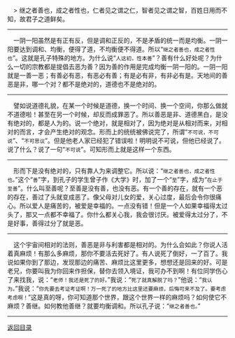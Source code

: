&emsp;> 继之者善也，成之者性也，仁者见之谓之仁，智者见之谓之智，百姓日用而不知，故君子之道鲜矣。
___
&emsp;一阴一阳虽然是有正有反，但是调和正反的，不是矛盾的统一而是均衡。一阴一阳要达到调和、均衡，便得了道，不均衡便不得道。所以“``继之者善也，成之者性也``”。这就是孔子特殊的地方。为什么说“``人这初，性本善``”？善有什么好处呢？为什么一切的宗教都是提倡去恶为善？因为善的作用是完成均衡一阴一阳的。一阴一阳就是一善一恶；有善必有恶，有恶必有善；有是必有非，有非必有是。天地间的善恶是非，哪一个对？都不是绝对的，道德也不是绝对的。
___
&emsp;譬如说道德礼貌，在某一个时候是道德，换一个时间、换一个空间，你那么做就不道德啦！甚至在另一个时候，却反而成罪恶了。所以善恶是非、道德黑白，是没有绝对的，都是人为的。说一个绝对，就是相对了，因为绝对是从相对而来，对相对的而言，才会产生绝对的观念。形而上的统统被佛说完了，所谓“``不可说，不可说``”、“``不可思议``”。但是他老人家已经犯了错误啦！明明说不可说，但他已经说了。说了什么？说了一句“``不可说``”。可知形而上就是这样一个东西。
___
&emsp;形而下是没有绝对的，只有靠人为来调整它。所以说：“``继之者善也，成之者性也。``”这个“``善``”字，到孔子的学生曾子作《大学》时，加了一个“``至``”字，成为“``在止于至善``”。什么叫至善呢？至善是没有善，也没有恶。有一个善的存在，就有一个恶的存在，善过了头就变成恶了。像父母对儿女的爱，关心过度，最后会令你很痛心。所以爱人是痛苦的，被爱是幸福的。一点没有错！但是一个人如果幸福得太过头了，那又一点都不幸福了。你什么都关心我，我会很讨厌。被爱得太过分了，不是好事，善得过分了就是恶。
___
&emsp;这个宇宙间相对的法则，善恶是非与利害都是相对的。为什么会如此？你说人活着真麻烦！有那么多麻烦，那你不要活去死好了。有人说死了倒好，一了百了。我说如果你到了那边，发现那边的痛苦、麻烦比这里更多，想想还是回来的好。可是老兄，你要叫我为你回来作担保，替你去领入境证，我可办不到啊！有位同学伤心了来找我，说：“``老师！我还是死了的好。``”我说：“``死了就真解脱了吗？``”他说：“``我认为。``”我说：“``你先要去考证考证啊！万一死了的地方比这里还要麻烦，后悔可来不及了。要考虑考虑啊！``”这是真的呀，你可知道那个世界，跟这个世界一样的麻烦吗？如何使它不麻烦？善继。如何教他善继？就要均衡调和。所以孔子说：“``继之者善也。``”
___
[返回目录](../../master/README.md#目录)